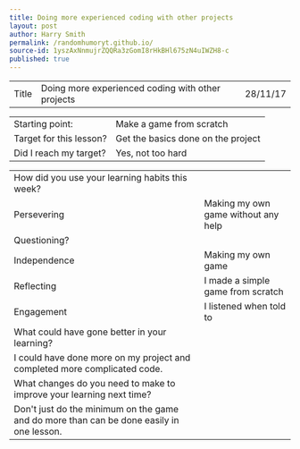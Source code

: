 ```yaml
---
title: Doing more experienced coding with other projects
layout: post
author: Harry Smith
permalink: /randomhumoryt.github.io/
source-id: 1yszAxNnmujrZQQRa3zGomI8rHkBHl675zN4uIWZH8-c
published: true
---
```

<table>
  <tr>
    <td>Title</td>
    <td>Doing more experienced coding with other projects </td>
    <td></td>
    <td>28/11/17</td>
  </tr>
</table>


<table>
  <tr>
    <td>Starting point:</td>
    <td>Make a game from scratch </td>
  </tr>
  <tr>
    <td>Target for this lesson?</td>
    <td>Get the basics done on the project </td>
  </tr>
  <tr>
    <td>Did I reach my target? </td>
    <td>Yes, not too hard</td>
  </tr>
</table>


<table>
  <tr>
    <td>How did you use your learning habits this week?</td>
    <td></td>
  </tr>
  <tr>
    <td>Persevering</td>
    <td>Making my own game without any help</td>
  </tr>
  <tr>
    <td>Questioning?</td>
    <td></td>
  </tr>
  <tr>
    <td>Independence</td>
    <td>Making my own game</td>
  </tr>
  <tr>
    <td>Reflecting</td>
    <td>I made a simple game from scratch</td>
  </tr>
  <tr>
    <td>Engagement</td>
    <td>I listened when told to</td>
  </tr>
  <tr>
    <td>What could have gone better in your learning?</td>
    <td></td>
  </tr>
  <tr>
    <td>I could have done more on my project and completed more complicated code.</td>
    <td></td>
  </tr>
  <tr>
    <td>What changes do you need to make to improve your learning next time?</td>
    <td></td>
  </tr>
  <tr>
    <td>Don't just do the minimum on the game and do more than can be done easily in one lesson.</td>
    <td></td>
  </tr>
</table>


